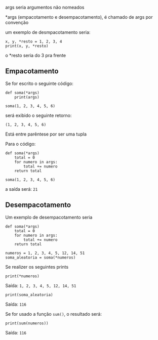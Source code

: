 args seria argumentos não nomeados

\*args (empacotamento e desempacotamento), é chamado de args por convenção

um exemplo de desmpacotamento seria:
```
x, y, *resto = 1, 2, 3, 4
print(x, y, *resto)
```

o \*resto seria do 3 pra frente 

## Empacotamento

Se for escrito o seguinte código:
```
def soma(*args)
	print(args)

soma(1, 2, 3, 4, 5, 6)
```

será exibido o seguinte retorno:

```
(1, 2, 3, 4, 5, 6)
```

Está entre parêntese por ser uma tupla

Para o código:
```
def soma(*args)
	total = 0
	for numero in args:
		total += numero
	return total

soma(1, 2, 3, 4, 5, 6)
```
a saída será: ``21``
## Desempacotamento

Um exemplo de desempacotamento seria
```
def soma(*args)
	total = 0
	for numero in args:
		total += numero
	return total

numeros = 1, 2, 3, 4, 5, 12, 14, 51
soma_aleatoria = soma(*numeros)
```

Se realizer os seguintes prints
```
print(*numeros)
```
Saída: ``1, 2, 3, 4, 5, 12, 14, 51``

```
print(soma_aleatoria)
```
Saída: ``116``

Se for usado a função ``sum()``, o resultado será:

```
print(sum(numeros))
```
Saída: ``116``
